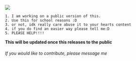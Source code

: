 <img src="https://user-images.githubusercontent.com/119995201/209054876-3bc7b3d4-f635-4659-9b93-337ff635eccb.png">

    1. I am working on a public version of this.
    2. Use this for school reasons :D
    3. or not, idk really care abuse it to your hearts content
    4. if you do find an easier way please tell me:D
    5. PLEASE HELP!!!!
    
**This will be updated once this releases to the public**

###### _If you would like to contribute, please message me_
